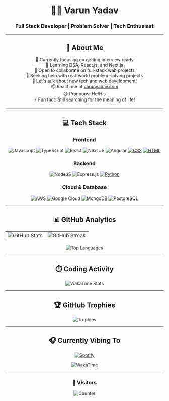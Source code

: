 <div align="center">
  
# 👨‍💻 Varun Yadav

### Full Stack Developer | Problem Solver | Tech Enthusiast

---

## 💫 About Me

🔭 Currently focusing on getting interview ready  
🌱 Learning DSA, React.js, and Next.js  
👯 Open to collaborate on full-stack web projects  
🤔 Seeking help with real-world problem-solving projects  
💬 Let's talk about new tech and web development!  
📫 Reach me at [varunyadav.com](https://varunyadav.vercel.app)  
😄 Pronouns: He/His  
⚡ Fun fact: Still searching for the meaning of life!

---

## 💻 Tech Stack

### Frontend
![Javascript](https://img.shields.io/badge/javascript-black?style=for-the-badge&logo=javascript)
![TypeScript](https://img.shields.io/badge/typescript-%23007ACC.svg?style=for-the-badge&logo=typescript&logoColor=white)
![React](https://img.shields.io/badge/react-%2320232a.svg?style=for-the-badge&logo=react&logoColor=%2361DAFB)
![Next JS](https://img.shields.io/badge/Next-black?style=for-the-badge&logo=next.js&logoColor=white)
![Angular](https://img.shields.io/badge/Angular-DD0031?style=for-the-badge&logo=angular&logoColor=white)
[![CSS](https://img.shields.io/badge/CSS-1572B6?logo=css3&logoColor=fff)](#)
[![HTML](https://img.shields.io/badge/HTML-%23E34F26.svg?logo=html5&logoColor=white)](#)

### Backend
![NodeJS](https://img.shields.io/badge/node.js-6DA55F?style=for-the-badge&logo=node.js&logoColor=white)
![Express.js](https://img.shields.io/badge/express.js-%23404d59.svg?style=for-the-badge&logo=express&logoColor=%2361DAFB)
[![Python](https://img.shields.io/badge/python-3670A0?style=for-the-badge&logo=python&logoColor=ffdd54)](#)

### Cloud & Database
![AWS](https://img.shields.io/badge/AWS-%23FF9900.svg?style=for-the-badge&logo=amazon-aws&logoColor=white)
![Google Cloud](https://img.shields.io/badge/Google%20Cloud-%234285F4.svg?style=for-the-badge&logo=google-cloud&logoColor=white)
![MongoDB](https://img.shields.io/badge/MongoDB-%234ea94b.svg?style=for-the-badge&logo=mongodb&logoColor=white)
![PostgreSQL](https://img.shields.io/badge/PostgreSQL-316192?style=for-the-badge&logo=postgresql&logoColor=white)

---

## 📊 GitHub Analytics

<table>
  <tr>
    <td>
      <img src="https://github-readme-stats-puce-phi.vercel.app/api?username=Varunyadav1175&theme=github_dark&hide_border=false&include_all_commits=true&count_private=true&show_icons=true" alt="GitHub Stats" />
    </td>
    <td>
      <img src="https://github-readme-streak-stats.herokuapp.com/?user=Varunyadav1175&theme=dark&hide_border=false" alt="GitHub Streak" />
    </td>
  </tr>
</table>

<img src="https://github-readme-stats-puce-phi.vercel.app/api/top-langs/?username=Varunyadav1175" alt="Top Languages" />

---

## ⏱️ Coding Activity

![WakaTime Stats](https://github-readme-stats.vercel.app/api/wakatime?username=da3bb181-cf40-4401-b742-d8a05ca0bd2c)

---

## 🏆 GitHub Trophies

![Trophies](https://github-profile-trophy.vercel.app/?username=Varunyadav1175&theme=juicyfresh&no-frame=false&no-bg=true&margin-w=4&title=Commits)

---

## 🎧 Currently Vibing To

[![Spotify](https://spotify-playing-three.vercel.app/api/spotify?background_color=0d1117&border_color=ffffff)](https://open.spotify.com/user/5ppn3levcp58s0ueeuso089hx)

[![WakaTime](https://wakatime.com/badge/user/da3bb181-cf40-4401-b742-d8a05ca0bd2c.svg)](https://wakatime.com/@da3bb181-cf40-4401-b742-d8a05ca0bd2c)

---

### 👥 Visitors

![Counter](https://profile-counter.glitch.me/Varunyadav1175/count.svg)

</div>
